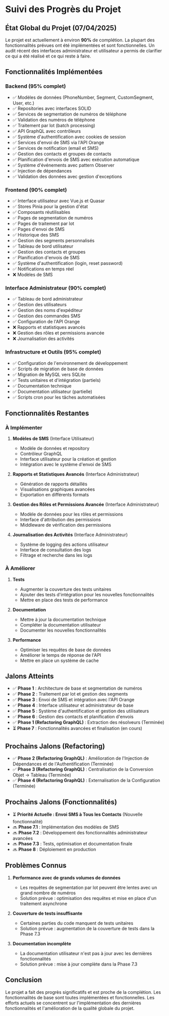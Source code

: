 # Suivi des Progrès du Projet

## État Global du Projet (07/04/2025)

Le projet est actuellement à environ **90%** de complétion. La plupart des fonctionnalités prévues ont été implémentées et sont fonctionnelles. Un audit récent des interfaces administrateur et utilisateur a permis de clarifier ce qui a été réalisé et ce qui reste à faire.

## Fonctionnalités Implémentées

### Backend (95% complet)

- ✅ Modèles de données (PhoneNumber, Segment, CustomSegment, User, etc.)
- ✅ Repositories avec interfaces SOLID
- ✅ Services de segmentation de numéros de téléphone
- ✅ Validation des numéros de téléphone
- ✅ Traitement par lot (batch processing)
- ✅ API GraphQL avec contrôleurs
- ✅ Système d'authentification avec cookies de session
- ✅ Services d'envoi de SMS via l'API Orange
- ✅ Services de notification (email et SMS)
- ✅ Gestion des contacts et groupes de contacts
- ✅ Planification d'envois de SMS avec exécution automatique
- ✅ Système d'événements avec pattern Observer
- ✅ Injection de dépendances
- ✅ Validation des données avec gestion d'exceptions

### Frontend (90% complet)

- ✅ Interface utilisateur avec Vue.js et Quasar
- ✅ Stores Pinia pour la gestion d'état
- ✅ Composants réutilisables
- ✅ Pages de segmentation de numéros
- ✅ Pages de traitement par lot
- ✅ Pages d'envoi de SMS
- ✅ Historique des SMS
- ✅ Gestion des segments personnalisés
- ✅ Tableau de bord utilisateur
- ✅ Gestion des contacts et groupes
- ✅ Planification d'envois de SMS
- ✅ Système d'authentification (login, reset password)
- ✅ Notifications en temps réel
- ❌ Modèles de SMS

### Interface Administrateur (90% complet)

- ✅ Tableau de bord administrateur
- ✅ Gestion des utilisateurs
- ✅ Gestion des noms d'expéditeur
- ✅ Gestion des commandes SMS
- ✅ Configuration de l'API Orange
- ❌ Rapports et statistiques avancés
- ❌ Gestion des rôles et permissions avancée
- ❌ Journalisation des activités

### Infrastructure et Outils (95% complet)

- ✅ Configuration de l'environnement de développement
- ✅ Scripts de migration de base de données
- ✅ Migration de MySQL vers SQLite
- ✅ Tests unitaires et d'intégration (partiels)
- ✅ Documentation technique
- ✅ Documentation utilisateur (partielle)
- ✅ Scripts cron pour les tâches automatisées

## Fonctionnalités Restantes

### À Implémenter

1. **Modèles de SMS** (Interface Utilisateur)

   - Modèle de données et repository
   - Contrôleur GraphQL
   - Interface utilisateur pour la création et gestion
   - Intégration avec le système d'envoi de SMS

2. **Rapports et Statistiques Avancés** (Interface Administrateur)

   - Génération de rapports détaillés
   - Visualisations graphiques avancées
   - Exportation en différents formats

3. **Gestion des Rôles et Permissions Avancée** (Interface Administrateur)

   - Modèle de données pour les rôles et permissions
   - Interface d'attribution des permissions
   - Middleware de vérification des permissions

4. **Journalisation des Activités** (Interface Administrateur)
   - Système de logging des actions utilisateur
   - Interface de consultation des logs
   - Filtrage et recherche dans les logs

### À Améliorer

1. **Tests**

   - Augmenter la couverture des tests unitaires
   - Ajouter des tests d'intégration pour les nouvelles fonctionnalités
   - Mettre en place des tests de performance

2. **Documentation**

   - Mettre à jour la documentation technique
   - Compléter la documentation utilisateur
   - Documenter les nouvelles fonctionnalités

3. **Performance**
   - Optimiser les requêtes de base de données
   - Améliorer le temps de réponse de l'API
   - Mettre en place un système de cache

## Jalons Atteints

- ✅ **Phase 1** : Architecture de base et segmentation de numéros
- ✅ **Phase 2** : Traitement par lot et gestion des segments
- ✅ **Phase 3** : Envoi de SMS et intégration avec l'API Orange
- ✅ **Phase 4** : Interface utilisateur et administrateur de base
- ✅ **Phase 5** : Système d'authentification et gestion des utilisateurs
- ✅ **Phase 6** : Gestion des contacts et planification d'envois
- ✅ **Phase 1 (Refactoring GraphQL)** : Extraction des résolveurs (Terminée)
- ⏳ **Phase 7** : Fonctionnalités avancées et finalisation (en cours)

## Prochains Jalons (Refactoring)

- ✅ **Phase 2 (Refactoring GraphQL)** : Amélioration de l'Injection de Dépendances et de l'Authentification (Terminée)
- ✅ **Phase 3 (Refactoring GraphQL)** : Centralisation de la Conversion Objet -> Tableau (Terminée)
- ✅ **Phase 4 (Refactoring GraphQL)** : Externalisation de la Configuration (Terminée)

## Prochains Jalons (Fonctionnalités)

- ⏳ **Priorité Actuelle : Envoi SMS à Tous les Contacts** (Nouvelle fonctionnalité)
- 🔜 **Phase 7.1** : Implémentation des modèles de SMS
- 🔜 **Phase 7.2** : Développement des fonctionnalités administrateur avancées
- 🔜 **Phase 7.3** : Tests, optimisation et documentation finale
- 🔜 **Phase 8** : Déploiement en production

## Problèmes Connus

1. **Performance avec de grands volumes de données**

   - Les requêtes de segmentation par lot peuvent être lentes avec un grand nombre de numéros
   - Solution prévue : optimisation des requêtes et mise en place d'un traitement asynchrone

2. **Couverture de tests insuffisante**

   - Certaines parties du code manquent de tests unitaires
   - Solution prévue : augmentation de la couverture de tests dans la Phase 7.3

3. **Documentation incomplète**
   - La documentation utilisateur n'est pas à jour avec les dernières fonctionnalités
   - Solution prévue : mise à jour complète dans la Phase 7.3

## Conclusion

Le projet a fait des progrès significatifs et est proche de la complétion. Les fonctionnalités de base sont toutes implémentées et fonctionnelles. Les efforts actuels se concentrent sur l'implémentation des dernières fonctionnalités et l'amélioration de la qualité globale du projet.
